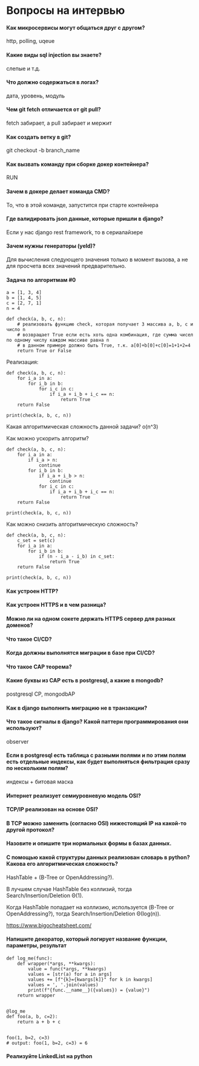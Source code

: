 # Вопросы на интервью

#### Как микросервисы могут общаться друг с другом?

http, polling, uqeue

#### Какие виды sql injection вы знаете?

слепые и т.д.

#### Что должно содержаться в логах?

дата, уровень, модуль

#### Чем git fetch отличается от git pull?

fetch забирает, а pull забирает и мержит

#### Как создать ветку в git?

git checkout -b branch_name

#### Как вызвать команду при сборке докер контейнера?

RUN

#### Зачем в докере делает команда CMD?

То, что в этой команде, запустится при старте контейнера

#### Где валидировать json данные, которые пришли в django?

Если у нас django rest framework, то в сериалайзере

#### Зачем нужны генераторы (yeld)?

Для вычисления следующего значения только в момент вызова, а не для просчета всех значений предварительно.

#### Задача по алгоритмам #0

```
a = [1, 3, 4]
b = [1, 4, 5]
c = [2, 7, 1]
n = 4

def check(a, b, c, n):
    # реализовать функцию check, которая получает 3 массива a, b, c и число n
    # возвращает True если есть хоть одна комбинация, где сумма чисел по одному числу каждом массиве равна n
    # в данном примере должно быть True, т.к. a[0]+b[0]+c[0]=1+1+2=4
    return True or False
```

Реализация:

```
def check(a, b, c, n):
    for i_a in a:
        for i_b in b:
            for i_c in c:
                if i_a + i_b + i_c == n:
                    return True
    return False

print(check(a, b, c, n))
```

Какая алгоритмическая сложность данной задачи? o(n^3)

Как можно ускорить алгоритм?

```
def check(a, b, c, n):
    for i_a in a:
        if i_a > n:
            continue
        for i_b in b:
            if i_a + i_b > n:
                continue
            for i_c in c:
                if i_a + i_b + i_c == n:
                    return True
    return False

print(check(a, b, c, n))
```

Как можно снизить алгоритмическую сложность?

```
def check(a, b, c, n):
    c_set = set(c)
    for i_a in a:
        for i_b in b:
            if (n - i_a - i_b) in c_set:
                return True
    return False

print(check(a, b, c, n))
```

#### Как устроен HTTP?

#### Как устроен HTTPS и в чем разница?

#### Можно ли на одном сокете держать HTTPS сервер для разных доменов?

#### Что такое CI/CD?

#### Когда должны выполнятся миграции в базе при CI/CD?

#### Что такое CAP теорема?

#### Какие буквы из CAP есть в postgresql, а какие в mongodb?

postgresql CP, mongodbAP

#### Как в django выполнить миграцию не в транзакции?

#### Что такое сигналы в django? Какой паттерн программирования они используют?

observer

#### Если в postgresql есть таблица с разными полями и по этим полям есть отдельные индексы, как будет выполняться фильтрация сразу по нескольким полям?

индексы + битовая маска

#### Интернет реализует семиуровневую модель OSI?

#### TCP/IP реализован на основе OSI? 

#### В TCP можно заменить (согласно OSI) нижестоящий IP на какой-то другой протокол?

#### Назовите и опишите три нормальных формы в базах данных.

#### С помощью какой структуры данных реализован словарь в python? Какова его алгоритмическая сложность?

HashTable + (B-Tree or OpenAddressing?). 

В лучшем случае HashTable без коллизий, тогда Search/Insertion/Deletion Θ(1). 

Когда HashTable попадает на коллизию, используется (B-Tree or OpenAddressing?), тогда Search/Insertion/Deletion Θ(log(n)).

https://www.bigocheatsheet.com/

#### Напишите декоратор, который логирует название функции, параметры, результат

```
def log_me(func):
    def wrapper(*args, **kwargs):
        value = func(*args, **kwargs)
        values = [str(a) for a in args]
        values += [f"{k}={kwargs[k]}" for k in kwargs]
        values = ', '.join(values)
        print(f"{func.__name__}({values}) = {value}")
    return wrapper


@log_me
def foo(a, b, c=2):
    return a + b + c


foo(1, b=2, c=3)
# output: foo(1, b=2, c=3) = 6

```

#### Реализуйте LinkedList на python
